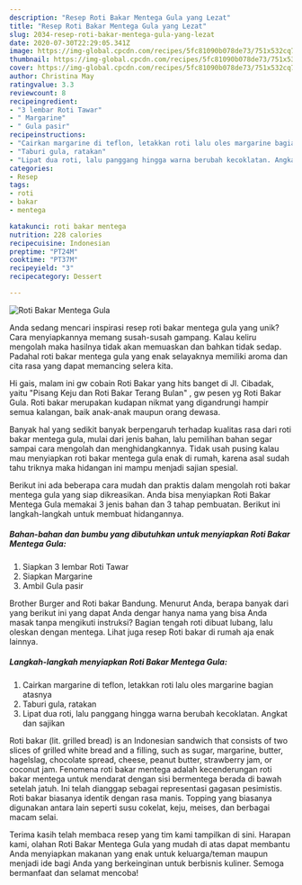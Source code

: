 ```yaml
---
description: "Resep Roti Bakar Mentega Gula yang Lezat"
title: "Resep Roti Bakar Mentega Gula yang Lezat"
slug: 2034-resep-roti-bakar-mentega-gula-yang-lezat
date: 2020-07-30T22:29:05.341Z
image: https://img-global.cpcdn.com/recipes/5fc81090b078de73/751x532cq70/roti-bakar-mentega-gula-foto-resep-utama.jpg
thumbnail: https://img-global.cpcdn.com/recipes/5fc81090b078de73/751x532cq70/roti-bakar-mentega-gula-foto-resep-utama.jpg
cover: https://img-global.cpcdn.com/recipes/5fc81090b078de73/751x532cq70/roti-bakar-mentega-gula-foto-resep-utama.jpg
author: Christina May
ratingvalue: 3.3
reviewcount: 8
recipeingredient:
- "3 lembar Roti Tawar"
- " Margarine"
- " Gula pasir"
recipeinstructions:
- "Cairkan margarine di teflon, letakkan roti lalu oles margarine bagian atasnya"
- "Taburi gula, ratakan"
- "Lipat dua roti, lalu panggang hingga warna berubah kecoklatan. Angkat dan sajikan"
categories:
- Resep
tags:
- roti
- bakar
- mentega

katakunci: roti bakar mentega 
nutrition: 228 calories
recipecuisine: Indonesian
preptime: "PT24M"
cooktime: "PT37M"
recipeyield: "3"
recipecategory: Dessert

---
```



![Roti Bakar Mentega Gula](https://img-global.cpcdn.com/recipes/5fc81090b078de73/751x532cq70/roti-bakar-mentega-gula-foto-resep-utama.jpg)

Anda sedang mencari inspirasi resep roti bakar mentega gula yang unik? Cara menyiapkannya memang susah-susah gampang. Kalau keliru mengolah maka hasilnya tidak akan memuaskan dan bahkan tidak sedap. Padahal roti bakar mentega gula yang enak selayaknya memiliki aroma dan cita rasa yang dapat memancing selera kita.

Hi gais, malam ini gw cobain Roti Bakar yang hits banget di Jl. Cibadak, yaitu &#34;Pisang Keju dan Roti Bakar Terang Bulan&#34; , gw pesen yg Roti Bakar Gula. Roti bakar merupakan kudapan nikmat yang digandrungi hampir semua kalangan, baik anak-anak maupun orang dewasa.

Banyak hal yang sedikit banyak berpengaruh terhadap kualitas rasa dari roti bakar mentega gula, mulai dari jenis bahan, lalu pemilihan bahan segar sampai cara mengolah dan menghidangkannya. Tidak usah pusing kalau mau menyiapkan roti bakar mentega gula enak di rumah, karena asal sudah tahu triknya maka hidangan ini mampu menjadi sajian spesial.


Berikut ini ada beberapa cara mudah dan praktis dalam mengolah roti bakar mentega gula yang siap dikreasikan. Anda bisa menyiapkan Roti Bakar Mentega Gula memakai 3 jenis bahan dan 3 tahap pembuatan. Berikut ini langkah-langkah untuk membuat hidangannya.

<!--inarticleads1-->

##### Bahan-bahan dan bumbu yang dibutuhkan untuk menyiapkan Roti Bakar Mentega Gula:

1. Siapkan 3 lembar Roti Tawar
1. Siapkan  Margarine
1. Ambil  Gula pasir


Brother Burger and Roti bakar Bandung. Menurut Anda, berapa banyak dari yang berikut ini yang dapat Anda dengar hanya nama yang bisa Anda masak tanpa mengikuti instruksi? Bagian tengah roti dibuat lubang, lalu oleskan dengan mentega. Lihat juga resep Roti bakar di rumah aja enak lainnya. 

<!--inarticleads2-->

##### Langkah-langkah menyiapkan Roti Bakar Mentega Gula:

1. Cairkan margarine di teflon, letakkan roti lalu oles margarine bagian atasnya
1. Taburi gula, ratakan
1. Lipat dua roti, lalu panggang hingga warna berubah kecoklatan. Angkat dan sajikan


Roti bakar (lit. grilled bread) is an Indonesian sandwich that consists of two slices of grilled white bread and a filling, such as sugar, margarine, butter, hagelslag, chocolate spread, cheese, peanut butter, strawberry jam, or coconut jam. Fenomena roti bakar mentega adalah kecenderungan roti bakar mentega untuk mendarat dengan sisi bermentega berada di bawah setelah jatuh. Ini telah dianggap sebagai representasi gagasan pesimistis. Roti bakar biasanya identik dengan rasa manis. Topping yang biasanya digunakan antara lain seperti susu cokelat, keju, meises, dan berbagai macam selai. 

Terima kasih telah membaca resep yang tim kami tampilkan di sini. Harapan kami, olahan Roti Bakar Mentega Gula yang mudah di atas dapat membantu Anda menyiapkan makanan yang enak untuk keluarga/teman maupun menjadi ide bagi Anda yang berkeinginan untuk berbisnis kuliner. Semoga bermanfaat dan selamat mencoba!
